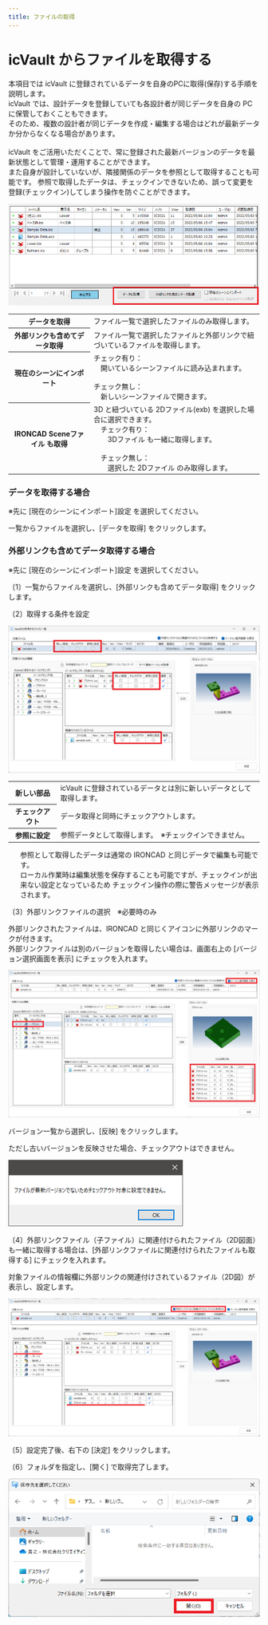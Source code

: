```yaml
---
title: ファイルの取得
---
```


# icVault からファイルを取得する
本項目では icVault に登録されているデータを自身のPCに取得(保存)する手順を説明します。<br>
icVault では、設計データを登録していても各設計者が同じデータを自身の PC に保管しておくこともできます。<br>
そのため、複数の設計者が同じデータを作成・編集する場合はどれが最新データか分からなくなる場合があります。<br>
<br>
icVault をご活用いただくことで、常に登録された最新バージョンのデータを最新状態として管理・運用することができます。<br>
また自身が設計していないが、隣接関係のデータを参照として取得することも可能です。
参照で取得したデータは、チェックインできないため、誤って変更を登録(チェックイン)してしまう操作を防ぐことができます。


![ファイル一覧‗取得](./img/FileGet_001.png)

<table>
<tr>
<th>データを取得</th>
<td>ファイル一覧で選択したファイルのみ取得します。</td>
</tr>
<tr>
<th>外部リンクも含めてデータ取得</th>
<td>ファイル一覧で選択したファイルと外部リンクで紐づいているファイルを取得します。</td>
</tr>
<tr>
<th>現在のシーンにインポート</th>
<td>チェック有り：<br>
　開いているシーンファイルに読み込まれます。<br>
<br>
チェック無し：<br>
　新しいシーンファイルで開きます。 
</td>
</tr>
<tr>
<th>IRONCAD Sceneファイル も取得</th>
<td>3D と紐づいている 2Dファイル(exb) を選択した場合に選択できます。<br>
　チェック有り：<br>
　　3Dファイル も一緒に取得します。<br>
<br>
　チェック無し：<br>
　　選択した 2Dファイル のみ取得します。
</td>
</tr>
</table>

### データを取得する場合
※先に [現在のシーンにインポート]設定 を選択してください。<br>

一覧からファイルを選択し、[データを取得] をクリックします。


### 外部リンクも含めてデータ取得する場合
※先に [現在のシーンにインポート]設定 を選択してください。<br>

〔1〕一覧からファイルを選択し、[外部リンクも含めてデータ取得] をクリックします。

〔2〕取得する条件を設定

![外部リンク含めて取得画面](./img/FileGet_002.png)

<table>
<tr>
<th>新しい部品</th>
<td>icVault に登録されているデータとは別に新しいデータとして取得します。</td>
</tr>
<tr>
<th>チェックアウト</th>
<td>データ取得と同時にチェックアウトします。</td>
</tr>
<tr>
<th>参照に設定</th>
<td>参照データとして取得します。　※チェックインできません。
</td>
</tr>
</table>

<div class="note">
<ul>
参照として取得したデータは通常の IRONCAD と同じデータで編集も可能です。<br>
ローカル作業時は編集状態を保存することも可能ですが、チェックインが出来ない設定となっているため
チェックイン操作の際に警告メッセージが表示されます。
</ul>
</div>

〔3〕外部リンクファイルの選択　※必要時のみ<br>

外部リンクされたファイルは、IRONCAD と同じくアイコンに外部リンクのマークが付きます。<br>
外部リンクファイルは別のバージョンを取得したい場合は、画面右上の [バージョン選択画面を表示] にチェックを入れます。

![外部リンク含めて取得画面](./img/FileGet_003.png)

バージョン一覧から選択し、[反映] をクリックします。

ただし古いバージョンを反映させた場合、チェックアウトはできません。

![外部リンク含めて取得画面](./img/FileGet_004.png)

〔4〕外部リンクファイル（子ファイル）に関連付けられたファイル（2D図面）も一緒に取得する場合は、[外部リンクファイルに関連付けられたファイルも取得する] にチェックを入れます。

対象ファイルの情報欄に外部リンクの関連付けされているファイル（2D図）が表示し、設定します。

![外部リンクの関連ファイル取得](./img/FileGet_005.png)

〔5〕設定完了後、右下の [決定] をクリックします。

〔6〕フォルダを指定し、[開く] で取得完了します。

![取得完了](./img/FileGet_006.png)

